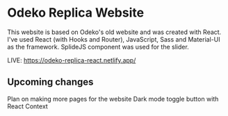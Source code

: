 # Odeko Replica Website

This website is based on Odeko's old website and was created with React. I've used React (with Hooks and Router), JavaScript, Sass and Material-UI as the framework. SplideJS component was used for the slider.

LIVE: https://odeko-replica-react.netlify.app/

## Upcoming changes
Plan on making more pages for the website
Dark mode toggle button with React Context
